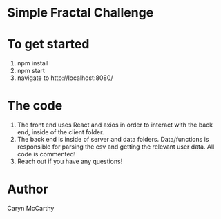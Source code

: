 # Simple Fractal Challenge

# To get started
1. npm install
2. npm start
3. navigate to http://localhost:8080/

# The code
1. The front end uses React and axios in order to interact with the back end, inside of the client folder.
2. The back end is inside of server and data folders. Data/functions is responsible for parsing the csv and getting the relevant user data. All code is commented!
3. Reach out if you have any questions!

# Author
Caryn McCarthy
